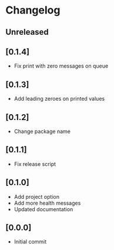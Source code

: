 # Changelog

## Unreleased

## [0.1.4]

- Fix print with zero messages on queue

## [0.1.3]

- Add leading zeroes on printed values

## [0.1.2]

- Change package name

## [0.1.1]

- Fix release script

## [0.1.0]

- Add project option
- Add more health messages
- Updated documentation

## [0.0.0] 

 - Initial commit 
